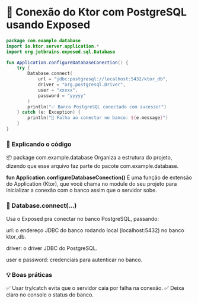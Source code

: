 # 🚀 Conexão do Ktor com PostgreSQL usando Exposed

```kotlin
package com.example.database
import io.ktor.server.application.*
import org.jetbrains.exposed.sql.Database

fun Application.configureDatabaseConection() {
    try {
        Database.connect(
            url = "jdbc:postgresql://localhost:5432/ktor_db",
            driver = "org.postgresql.Driver",
            user = "xxxxx",
            password = "yyyyy"
        )
        println("✅ Banco PostgreSQL conectado com sucesso!")
    } catch (e: Exception) {
        println("🚨 Falha ao conectar no banco: ${e.message}")
    }
}

```

### 📝 Explicando o código
📦 package com.example.database
Organiza a estrutura do projeto, dizendo que esse arquivo faz parte do pacote com.example.database.

**fun Application.configureDatabaseConection()**
É uma função de extensão do Application (Ktor), que você chama no module do seu projeto para inicializar a conexão com o banco assim que o servidor sobe.

### 🔗 Database.connect(...)
Usa o Exposed pra conectar no banco PostgreSQL, passando:

url: o endereço JDBC do banco rodando local (localhost:5432) no banco ktor_db.

driver: o driver JDBC do PostgreSQL.

user e password: credenciais para autenticar no banco.

### 💡 Boas práticas
✅ Usar try/catch evita que o servidor caia por falha na conexão.
✅ Deixa claro no console o status do banco.

